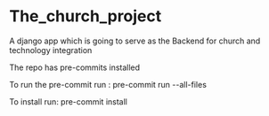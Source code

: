 # The_church_project
A django app which is going to serve as the Backend for church and technology integration

The repo has pre-commits installed

To run the pre-commit run :
pre-commit run --all-files

To install run:
pre-commit install
